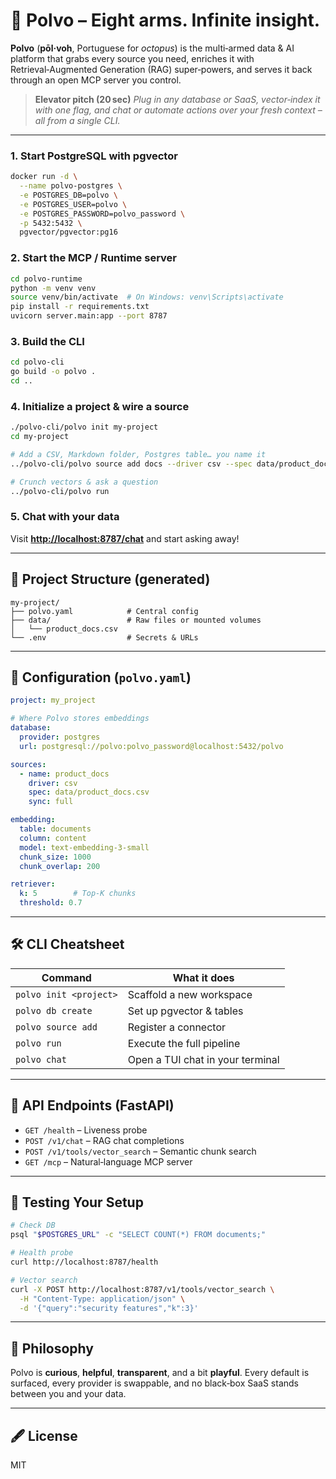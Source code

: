 # 🐙 Polvo – Eight arms. Infinite insight.

**Polvo** (**pōl·voh**, Portuguese for *octopus*) is the multi‑armed data & AI platform that grabs every source you need, enriches it with Retrieval‑Augmented Generation (RAG) super‑powers, and serves it back through an open MCP server you control.

> **Elevator pitch (20 sec)**
> *Plug in any database or SaaS, vector‑index it with one flag, and chat or automate actions over your fresh context – all from a single CLI.*

---

### 1. Start PostgreSQL with pgvector

```bash
docker run -d \
  --name polvo-postgres \
  -e POSTGRES_DB=polvo \
  -e POSTGRES_USER=polvo \
  -e POSTGRES_PASSWORD=polvo_password \
  -p 5432:5432 \
  pgvector/pgvector:pg16
```

### 2. Start the MCP / Runtime server

```bash
cd polvo-runtime
python -m venv venv
source venv/bin/activate  # On Windows: venv\Scripts\activate
pip install -r requirements.txt
uvicorn server.main:app --port 8787
```

### 3. Build the CLI

```bash
cd polvo-cli
go build -o polvo .
cd ..
```

### 4. Initialize a project & wire a source

```bash
./polvo-cli/polvo init my-project
cd my-project

# Add a CSV, Markdown folder, Postgres table… you name it
../polvo-cli/polvo source add docs --driver csv --spec data/product_docs.csv

# Crunch vectors & ask a question
../polvo-cli/polvo run
```

### 5. Chat with your data

Visit **[http://localhost:8787/chat](http://localhost:8787/chat)** and start asking away!

</details>

---

## 📂 Project Structure (generated)

```
my-project/
├── polvo.yaml            # Central config
├── data/                 # Raw files or mounted volumes
│   └── product_docs.csv
└── .env                  # Secrets & URLs
```

---

## 🔧 Configuration (`polvo.yaml`)

```yaml
project: my_project

# Where Polvo stores embeddings
database:
  provider: postgres
  url: postgresql://polvo:polvo_password@localhost:5432/polvo

sources:
  - name: product_docs
    driver: csv
    spec: data/product_docs.csv
    sync: full

embedding:
  table: documents
  column: content
  model: text-embedding-3-small
  chunk_size: 1000
  chunk_overlap: 200

retriever:
  k: 5        # Top‑K chunks
  threshold: 0.7
```

---

## 🛠️ CLI Cheatsheet

| Command                | What it does                     |
| ---------------------- | -------------------------------- |
| `polvo init <project>` | Scaffold a new workspace         |
| `polvo db create`      | Set up pgvector & tables         |
| `polvo source add`     | Register a connector             |
| `polvo run`            | Execute the full pipeline        |
| `polvo chat`           | Open a TUI chat in your terminal |

---

## 🔌 API Endpoints (FastAPI)

* `GET /health` – Liveness probe
* `POST /v1/chat` – RAG chat completions
* `POST /v1/tools/vector_search` – Semantic chunk search
* `GET /mcp` – Natural‑language MCP server

---

## 🧪 Testing Your Setup

```bash
# Check DB
psql "$POSTGRES_URL" -c "SELECT COUNT(*) FROM documents;"

# Health probe
curl http://localhost:8787/health

# Vector search
curl -X POST http://localhost:8787/v1/tools/vector_search \
  -H "Content-Type: application/json" \
  -d '{"query":"security features","k":3}'
```

---

## 🌊 Philosophy

Polvo is **curious**, **helpful**, **transparent**, and a bit **playful**. Every default is surfaced, every provider is swappable, and no black‑box SaaS stands between you and your data.

---

## 🖋️ License

MIT
